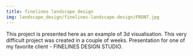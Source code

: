 ```yaml
---
title: finelines landscape design
img: landscape_design/finelines-landscape-design/FRONT.jpg
---
```

This project is presented here as an example of 3d visualisation. This very difficult project was created in a couple of weeks. Presentation for one of my favorite client - FINELINES DESIGN STUDIO.

